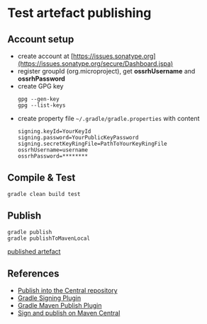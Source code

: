 # Test artefact publishing

## Account setup
* create account at [https://issues.sonatype.org](https://issues.sonatype.org/secure/Dashboard.jspa)
* register groupId (org.microproject), get __ossrhUsername__ and __ossrhPassword__
* create GPG key
  ```
  gpg --gen-key
  gpg --list-keys  
  ```
* create property file ``~/.gradle/gradle.properties`` with content
  ```
  signing.keyId=YourKeyId
  signing.password=YourPublicKeyPassword
  signing.secretKeyRingFile=PathToYourKeyRingFile
  ossrhUsername=username
  ossrhPassword=********
  ```

## Compile & Test
```
gradle clean build test
```

## Publish
```
gradle publish
gradle publishToMavenLocal
```
[published artefact](https://oss.sonatype.org/content/repositories/snapshots/one/microproject/test-artefact/1.0.0-SNAPSHOT/maven-metadata.xml)

## References
* [Publish into the Central repository](https://central.sonatype.org/pages/producers.html)
* [Gradle Signing Plugin](https://docs.gradle.org/current/userguide/signing_plugin.html)
* [Gradle Maven Publish Plugin](https://docs.gradle.org/current/userguide/publishing_maven.html)
* [Sign and publish on Maven Central](https://medium.com/@nmauti/sign-and-publish-on-maven-central-a-project-with-the-new-maven-publish-gradle-plugin-22a72a4bfd4b)